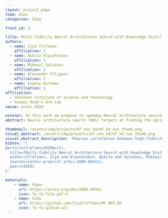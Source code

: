 ```yaml
---
layout: project_page
team: dlpa
categories: dlpa

front_id: 3

title: Multi-fidelity Neural Architecture Search with Knowledge Distillation
authors:
  - name: Ilya Trofimov
    affiliation: 1
  - name: Nikita Klyuchnikov
    affiliation: 1
  - name: Mikhail Salnikov
    affiliation: 1
  - name: Alexander Filippov
    affiliation: 2
  - name: Evgeny Burnaev
    affiliation: 1
affiliation:
  - Skolkovo Institute of Science and Technology
  - Huawei Noah's Ark Lab
venue: arXiv 2020

excerpt: In this work we propose to speedup Neural architecture search (NAS) by making low-fidelity evaluations of neural architectures with the knowledge distillaion.
abstract: Neural architecture search (NAS) targets at finding the optimal architecture of a neural network for a problem or a family of problems. Evaluations of neural architectures are very time-consuming. One of the possible ways to mitigate this issue is to use low-fidelity evaluations, namely training on a part of a dataset, fewer epochs, with fewer channels, etc. In this paper, we propose to improve low-fidelity evaluations of neural architectures by using a knowledge distillation. Knowledge distillation adds to a loss function a term forcing a network to mimic some teacher network. We carry out experiments on CIFAR-100 and ImageNet and study various knowledge distillation methods. We show that training on the small part of a dataset with such a modified loss function leads to a better selection of neural architectures than training with a logistic loss. The proposed low-fidelity evaluations were incorporated into a multi-fidelity search algorithm that outperformed the search based on high-fidelity evaluations only (training on a full dataset).

thumbnail: /assets/img/projects/mf_nas_kd/mf_kd_nas_thumb.png
visual_abstract: /assets/img/projects/mf_nas_kd/mf_kd_nas_thumb.png
visual_abstract_description: 'Pearson correlation between high-fidelity and low-fidelity evaluations of architectures.'
bibtex: "\
@article{trofimov2020multi,
  title={Multi-fidelity Neural Architecture Search with Knowledge Distillation},
  author={Trofimov, Ilya and Klyuchnikov, Nikita and Salnikov, Mikhail and Filippov, Alexander and Burnaev, Evgeny},
  journal={arXiv preprint arXiv:2006.08341},
  year={2020}
}"

materials:
    - name: Paper
      url: https://arxiv.org/abs/2006.08341
      icon: fa fa-file-pdf-o
    - name: Code
      url: https://github.com/IlyaTrofimov/MF_NAS_KD
      icon: fa fa-github-alt
---
```

